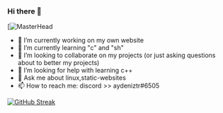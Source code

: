 ### Hi there 👋
[![MasterHead](https://media.discordapp.net/attachments/728923218001264684/850319348320043068/image1.png)
- 🔭 I’m currently working on my own website
- 🌱 I’m currently learning "c" and "sh"
- 👯 I’m looking to collaborate on my projects (or just asking questions about to better my projects)
- 🤔 I’m looking for help with learning c++ 
- 💬 Ask me about linux,static-websites
- 📫 How to reach me: discord >> aydeniztr#6505

[![GitHub Streak](http://github-readme-streak-stats.herokuapp.com?user=Aydeniztr&theme=buefy-dark&hide_border=true&date_format=M%20j%5B%2C%20Y%5D)](https://git.io/streak-stats)
<!--

**Aydeniztr/Aydeniztr** is a ✨ _special_ ✨ repository because its `README.md` (this file) appears on your GitHub profile.

Here are some ideas to get you started:
 

-->
